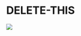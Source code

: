 # DELETE-THIS

![](https://www.draw.io/?chrome=0&lightbox=1&highlight=0000ff&edit=_blank&layers=1&title=Untitled%20Diagram.xml#RjZJNc4MgEIZ%2FDXeFNrXX2qS99OShZyIbYYriEKzaX1%2BUxY9mMtMcHPZ5d9nNyxKW18Ob5a38MAI0oYkYCHsllD5lB%2F%2BdwBjAQ%2FYcQGWVCChdQaF%2BAGGCtFMCrrtEZ4x2qt3D0jQNlG7HuLWm36ddjN53bXkFN6Aoub6ln0o4GWj2mKz8HVQlY%2Bc0QeXMy6%2FKmq7BfoSyy%2FwLcs3jXZh%2FlVyYfoPYkbDcGuPCqR5y0JO10bZQd7qjLnNbaNx%2FCmgo%2BOa6gzjxPJcboxd%2BxHY6wuBvfBGmO89K6oP5j4LAqJfKQdHycpJ7vxeeSVdrlLETWAfD3WnTxQO%2FWmBqcHb0KVhAM7Rt%2FBP36yOl0Vq5eaADMo57US1Xr974A9oTw%2FUZZm2z6uz4Cw%3D%3D)
